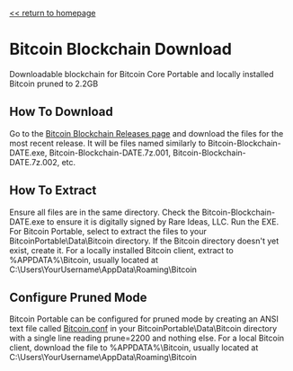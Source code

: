 [&lt;&lt; return to homepage](../)

# Bitcoin Blockchain Download

Downloadable blockchain for Bitcoin Core Portable and locally installed Bitcoin pruned to 2.2GB

## How To Download

Go to the [Bitcoin Blockchain Releases page](https://github.com/Blockchains-Download/Bitcoin/releases) and download the files for the most recent release. It will be files named similarly to Bitcoin-Blockchain-DATE.exe, Bitcoin-Blockchain-DATE.7z.001, Bitcoin-Blockchain-DATE.7z.002, etc.
 
## How To Extract

Ensure all files are in the same directory. Check the Bitcoin-Blockchain-DATE.exe to ensure it is digitally signed by Rare Ideas, LLC. Run the EXE. For Bitcoin Portable, select to extract the files to your BitcoinPortable\Data\Bitcoin directory. If the Bitcoin directory doesn't yet exist, create it. For a locally installed Bitcoin client, extract to %APPDATA%\Bitcoin, usually located at C:\Users\YourUsername\AppData\Roaming\Bitcoin

## Configure Pruned Mode

Bitcoin Portable can be configured for pruned mode by creating an ANSI text file called [Bitcoin.conf](Bitcoin.conf) in your BitcoinPortable\Data\Bitcoin directory with a single line reading prune=2200 and nothing else. For a local Bitcoin client, download the file to %APPDATA%\Bitcoin, usually located at C:\Users\YourUsername\AppData\Roaming\Bitcoin
